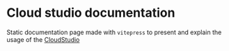 # Cloud studio documentation

Static documentation page made with `vitepress` to present and explain the usage of the [CloudStudio](https://brage.pages.dev)